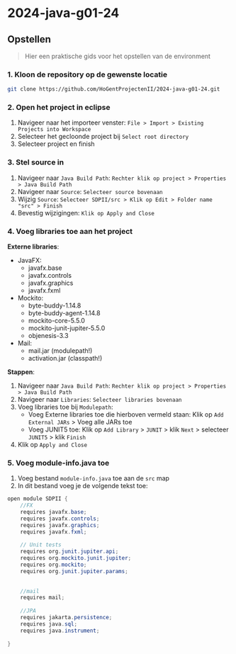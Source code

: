 # 2024-java-g01-24

## Opstellen

> Hier een praktische gids voor het opstellen van de environment

### 1. Kloon de repository op de gewenste locatie

```bash
git clone https://github.com/HoGentProjectenII/2024-java-g01-24.git
```

### 2. Open het project in eclipse

1. Navigeer naar het importeer venster: `File > Import > Existing Projects into Workspace`
2. Selecteer het gecloonde project bij `Select root directory`
3. Selecteer project en finish

### 3. Stel source in

1. Navigeer naar `Java Build Path`: `Rechter klik op project > Properties > Java Build Path`
2. Navigeer naar `Source`: `Selecteer source bovenaan`
3. Wijzig `Source`: `Selecteer SDPII/src > Klik op Edit > Folder name "src" > Finish`
4. Bevestig wijzigingen: `Klik op Apply and Close`

### 4. Voeg libraries toe aan het project

**Externe libraries**:
- JavaFX:
    - javafx.base
    - javafx.controls
    - javafx.graphics
    - javafx.fxml
- Mockito:
    - byte-buddy-1.14.8
    - byte-buddy-agent-1.14.8
    - mockito-core-5.5.0
    - mockito-junit-jupiter-5.5.0
    - objenesis-3.3
- Mail:
    - mail.jar (modulepath!)
    - activation.jar (classpath!)

**Stappen**:
1. Navigeer naar `Java Build Path`: `Rechter klik op project > Properties > Java Build Path`
2. Navigeer naar `Libraries`: `Selecteer libraries bovenaan`
3. Voeg libraries toe bij `Modulepath`:
    - Voeg Externe libraries toe die hierboven vermeld staan: Klik op `Add External JARs` \> Voeg alle JARs toe
    - Voeg JUNIT5 toe: Klik op `Add Library` > `JUNIT` > klik `Next` > selecteer `JUNIT5` > klik `Finish`
4. Klik op `Apply and Close`

### 5. Voeg module-info.java toe

1. Voeg bestand `module-info.java` toe aan de `src` map
2. In dit bestand voeg je de volgende tekst toe:
```java
open module SDPII { 
    //FX
    requires javafx.base;
    requires javafx.controls;
    requires javafx.graphics;
    requires javafx.fxml;
    
    // Unit tests
    requires org.junit.jupiter.api;
    requires org.mockito.junit.jupiter;
    requires org.mockito;
    requires org.junit.jupiter.params;
    
    
    //mail
    requires mail;
    
    //JPA
    requires jakarta.persistence;
    requires java.sql;
    requires java.instrument;
    
}
```

